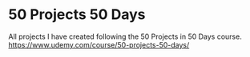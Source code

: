 # 50 Projects 50 Days
All projects I have created following the 50 Projects in 50 Days course. https://www.udemy.com/course/50-projects-50-days/
